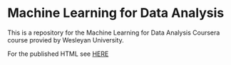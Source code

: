 # Machine Learning for Data Analysis
This is a repository for the Machine Learning for Data Analysis Coursera course provied by Wesleyan University.

For the published HTML see [HERE](petersaunders.github.io/MLforDA)
